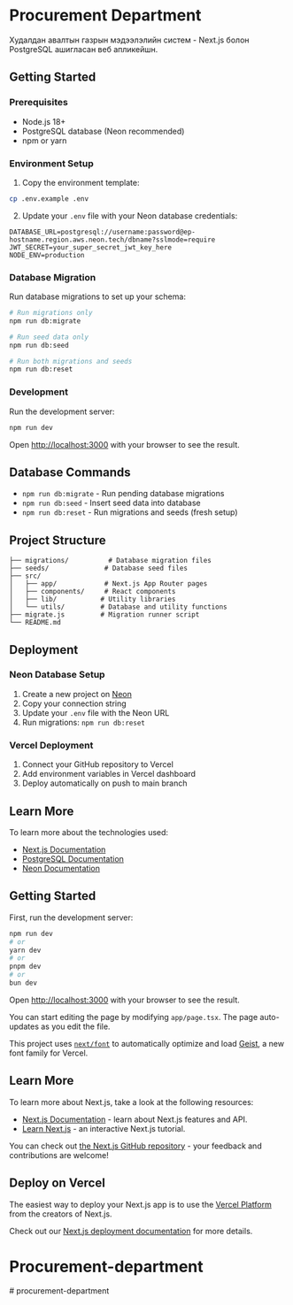 # Procurement Department

Худалдан авалтын газрын мэдээлэлийн систем - Next.js болон PostgreSQL ашигласан веб апликейшн.

## Getting Started

### Prerequisites

- Node.js 18+ 
- PostgreSQL database (Neon recommended)
- npm or yarn

### Environment Setup

1. Copy the environment template:
```bash
cp .env.example .env
```

2. Update your `.env` file with your Neon database credentials:
```env
DATABASE_URL=postgresql://username:password@ep-hostname.region.aws.neon.tech/dbname?sslmode=require
JWT_SECRET=your_super_secret_jwt_key_here
NODE_ENV=production
```

### Database Migration

Run database migrations to set up your schema:

```bash
# Run migrations only
npm run db:migrate

# Run seed data only  
npm run db:seed

# Run both migrations and seeds
npm run db:reset
```

### Development

Run the development server:

```bash
npm run dev
```

Open [http://localhost:3000](http://localhost:3000) with your browser to see the result.

## Database Commands

- `npm run db:migrate` - Run pending database migrations
- `npm run db:seed` - Insert seed data into database  
- `npm run db:reset` - Run migrations and seeds (fresh setup)

## Project Structure

```
├── migrations/          # Database migration files
├── seeds/              # Database seed files  
├── src/
│   ├── app/            # Next.js App Router pages
│   ├── components/     # React components
│   ├── lib/           # Utility libraries
│   └── utils/         # Database and utility functions
├── migrate.js         # Migration runner script
└── README.md
```

## Deployment

### Neon Database Setup

1. Create a new project on [Neon](https://neon.tech)
2. Copy your connection string
3. Update your `.env` file with the Neon URL
4. Run migrations: `npm run db:reset`

### Vercel Deployment

1. Connect your GitHub repository to Vercel
2. Add environment variables in Vercel dashboard
3. Deploy automatically on push to main branch

## Learn More

To learn more about the technologies used:

- [Next.js Documentation](https://nextjs.org/docs)
- [PostgreSQL Documentation](https://www.postgresql.org/docs/)
- [Neon Documentation](https://neon.tech/docs/introduction)

## Getting Started

First, run the development server:

```bash
npm run dev
# or
yarn dev
# or
pnpm dev
# or
bun dev
```

Open [http://localhost:3000](http://localhost:3000) with your browser to see the result.

You can start editing the page by modifying `app/page.tsx`. The page auto-updates as you edit the file.

This project uses [`next/font`](https://nextjs.org/docs/app/building-your-application/optimizing/fonts) to automatically optimize and load [Geist](https://vercel.com/font), a new font family for Vercel.

## Learn More

To learn more about Next.js, take a look at the following resources:

- [Next.js Documentation](https://nextjs.org/docs) - learn about Next.js features and API.
- [Learn Next.js](https://nextjs.org/learn) - an interactive Next.js tutorial.

You can check out [the Next.js GitHub repository](https://github.com/vercel/next.js) - your feedback and contributions are welcome!

## Deploy on Vercel

The easiest way to deploy your Next.js app is to use the [Vercel Platform](https://vercel.com/new?utm_medium=default-template&filter=next.js&utm_source=create-next-app&utm_campaign=create-next-app-readme) from the creators of Next.js.

Check out our [Next.js deployment documentation](https://nextjs.org/docs/app/building-your-application/deploying) for more details.
# Procurement-department
#   p r o c u r e m e n t - d e p a r t m e n t 
 
 